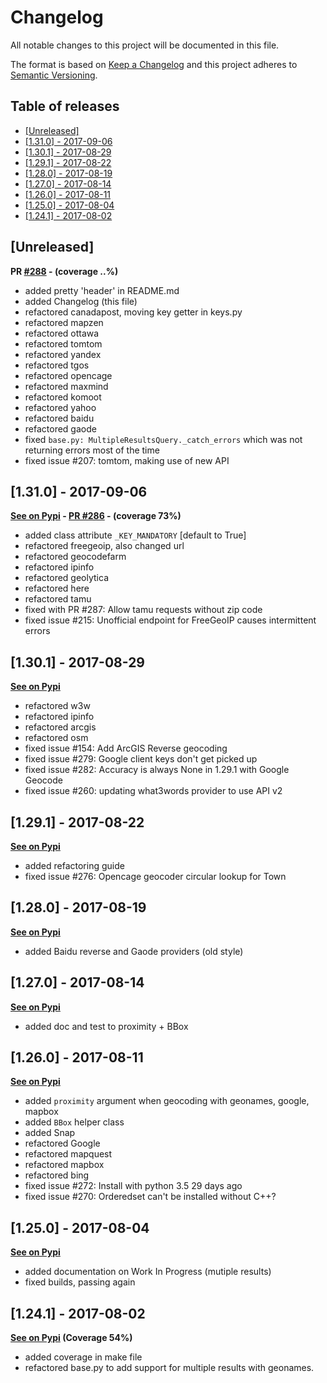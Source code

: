 <!-- markdownlint-disable -->
# Changelog
All notable changes to this project will be documented in this file.

The format is based on [Keep a Changelog](http://keepachangelog.com/en/1.0.0/)
and this project adheres to [Semantic Versioning](http://semver.org/spec/v2.0.0.html).

Table of releases
-----------------

<!-- TOC depthFrom:2 depthTo:2 orderedList:false -->

- [[Unreleased]](#unreleased)
- [[1.31.0] - 2017-09-06](#1310---2017-09-06)
- [[1.30.1] - 2017-08-29](#1301---2017-08-29)
- [[1.29.1] - 2017-08-22](#1291---2017-08-22)
- [[1.28.0] - 2017-08-19](#1280---2017-08-19)
- [[1.27.0] - 2017-08-14](#1270---2017-08-14)
- [[1.26.0] - 2017-08-11](#1260---2017-08-11)
- [[1.25.0] - 2017-08-04](#1250---2017-08-04)
- [[1.24.1] - 2017-08-02](#1241---2017-08-02)

<!-- /TOC -->

## [Unreleased]

**PR [#288](https://github.com/DenisCarriere/geocoder/pull/288) - (coverage ..%)**

- added pretty 'header' in README.md
- added Changelog (this file)
- refactored canadapost, moving key getter in keys.py
- refactored mapzen
- refactored ottawa
- refactored tomtom
- refactored yandex
- refactored tgos
- refactored opencage
- refactored maxmind
- refactored komoot
- refactored yahoo
- refactored baidu
- refactored gaode
- fixed `base.py: MultipleResultsQuery._catch_errors` which was not returning errors most of the time
- fixed issue #207: tomtom, making use of new API


## [1.31.0] - 2017-09-06

**[See on Pypi](https://pypi.python.org/pypi/geocoder/1.31.0) - [PR #286](https://github.com/DenisCarriere/geocoder/pull/286) - (coverage 73%)**

- added class attribute `_KEY_MANDATORY` [default to True]
- refactored freegeoip, also changed url
- refactored geocodefarm
- refactored ipinfo
- refactored geolytica
- refactored here
- refactored tamu
- fixed with PR #287: Allow tamu requests without zip code
- fixed issue #215: Unofficial endpoint for FreeGeoIP causes intermittent errors


## [1.30.1] - 2017-08-29

**[See on Pypi](https://pypi.python.org/pypi/geocoder/1.30.1)**

- refactored w3w
- refactored ipinfo
- refactored arcgis
- refactored osm
- fixed issue #154: Add ArcGIS Reverse geocoding
- fixed issue #279: Google client keys don't get picked up
- fixed issue #282: Accuracy is always None in 1.29.1 with Google Geocode
- fixed issue #260: updating what3words provider to use API v2


## [1.29.1] - 2017-08-22

**[See on Pypi](https://pypi.python.org/pypi/geocoder/1.29.1)**

- added refactoring guide
- fixed issue #276: Opencage geocoder circular lookup for Town


## [1.28.0] - 2017-08-19

**[See on Pypi](https://pypi.python.org/pypi/geocoder/1.28.0)**

- added Baidu reverse and Gaode providers (old style)


## [1.27.0] - 2017-08-14

**[See on Pypi](https://pypi.python.org/pypi/geocoder/1.27.0)**

- added doc and test to proximity + BBox


## [1.26.0] - 2017-08-11

**[See on Pypi](https://pypi.python.org/pypi/geocoder/1.26.0)**

- added `proximity` argument when geocoding with geonames, google, mapbox
- added `BBox` helper class
- added Snap
- refactored Google
- refactored mapquest
- refactored mapbox
- refactored bing
- fixed issue #272: Install with python 3.5 29 days ago
- fixed issue #270: Orderedset can't be installed without C++? 

## [1.25.0] - 2017-08-04

**[See on Pypi](https://pypi.python.org/pypi/geocoder/1.25.0)**

- added documentation on Work In Progress (mutiple results)
- fixed builds, passing again


## [1.24.1] - 2017-08-02

**[See on Pypi](https://pypi.python.org/pypi/geocoder/1.24.1) (Coverage 54%)**

- added coverage in make file
- refactored base.py to add support for multiple results with geonames. 